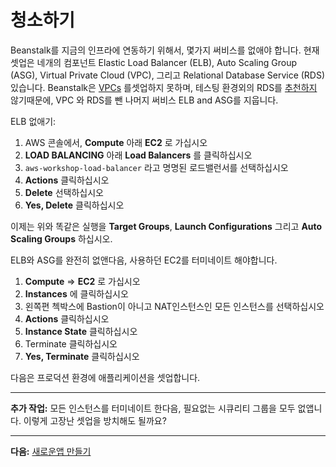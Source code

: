 # 청소하기
Beanstalk를 지금의 인프라에 연동하기 위해서, 몇가지 써비스를 없애야 합니다.  현재 셋업은 네개의 컴포넌트 Elastic Load Balancer (ELB), Auto Scaling Group (ASG), Virtual Private Cloud (VPC), 그리고 Relational Database Service (RDS) 있습니다.  Beanstalk은 [VPCs](https://docs.aws.amazon.com/elasticbeanstalk/latest/dg/vpc.html) 를셋업하지 못하며, 테스팅 환경외의 RDS를 [추천하지](https://docs.aws.amazon.com/elasticbeanstalk/latest/dg/AWSHowTo.RDS.html) 않기때문에, VPC 와 RDS를 뺀 나머지 써비스 ELB and ASG를 지웁니다.

ELB 없애기:
1. AWS 콘솔에서, **Compute** 아래 **EC2** 로 가십시오
2. **LOAD BALANCING** 아래 **Load Balancers** 를 클릭하십시오
3. `aws-workshop-load-balancer` 라고 명명된 로드밸런서를 선택하십시오
4. **Actions** 클릭하십시오
5. **Delete** 선택하십시오
6. **Yes, Delete** 클릭하십시오

이제는 위와 똑같은 실행을 **Target Groups**, **Launch Configurations** 그리고 **Auto Scaling Groups** 하십시오.

ELB와 ASG를 완전히 없앤다음, 사용하던 EC2를 터미네이트 해야합니다.
1. **Compute** => **EC2** 로 가십시오
2. **Instances** 에 클릭하십시오
3. 왼쪽편 첵박스에 Bastion이 아니고 NAT인스턴스인 모든 인스턴스를 선택하십시오
4. **Actions** 클릭하십시오
5. **Instance State** 클릭하십시오
6. Terminate 클릭하십시오
7. **Yes, Terminate** 클릭하십시오

다음은 프로덕션 환경에 애플리케이션을 셋업합니다.

---
**추가 작업:** 모든 인스턴스를 터미네이트 한다음, 필요없는 시큐리티 그룹을 모두 없앱니다. 이렇게 고장난 셋업을 방치해도 될까요?

---
**다음:** [새로운앱 만들기](/workshop/beanstalk/02-new-app-environment.md)
